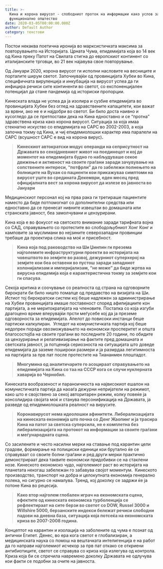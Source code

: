 ```yaml
---
title: >-
  Кина и корона вирусот - слободниот проток на информации како услов за
  функционално општество
date: 2020-03-05T00:00:00.000Z
author: Default Author
category: текстови
---
```


Постои некаква поетична иронија во марксистичката максима за повторувањето на Историјата. Црната Чума, епидемијата која во 14 век од Кина преку Патот на Свилата стигна до европскиот континент со италијанските трговци, во 21 век најавува свое повторување. 

Од Јануари 2020, корона вирусот ги исполни насловите на весниците и порталите ширум светот. Започнувајќи од провинцијата Хубеи во Кина, специфичната вируленција и инкубација на вирусот успеа да ги инфицира речиси сите континенти во светот, со експоненцијален потенцијал да стане пандемија од историски пропорции.

Кинеската влада не успеа да ја изолира и сузбие епидемијата во провинцијата Хубеи без оглед на здравствените капацитети, кои важат за врвни, ако не е и најдобри во светот. Би било доста наивно и кусогледо да се претпостави дека на Кина едноставно и се “протна” здравствена криза како корона вирусот. Ситуација за која имаа стекнатно искуство со епидемијата на САРС во 2002-2003, а која започна токму од Кина, и чиј епидемиолошки карактер има паралели на САРС (всушност САРС е вид на корона вирус)**.**

> **Кинескиот автократски модус операнди на сеприсутност на Државата во секојдневниот живот на поединецот и кој до моментот на епидемијата будно го набљудуваше секое движење и активност на своите граѓани заради зачувување на сопствените интереси, “потфрли” да го забележи полнењето на болниците на Вухан со пациенти кои прикажуваа симптоми на вирусот уште во средината Декември, еден месец пред официјалната вест за корона вирусот да излезе во јавноста во Јануари**

Медицинскиот персонал кој на прва рака ги третираше пациентите наместо да биде потпомогнат со дополнителни средства или едноставно да се пренесат нивните извештаи во домашната или странската јавност, беа замолчувани и цензурирани.

Кина која е во фокусот на светското внимание заради тарифната војна со САД, справувањето со протестите во слободољубниот Хонг Конг и камповите за муслимани во нејзините северозападни провинции требаше да проектира слика на моќ и присебност.

> **Кина која под раководство на Ши Џинпин ги презема најголемите инфраструктурни проекти во историјата на човештвото во земјите во развој, дежурниот суперхерој на земјите кои беа оставени во пустош заради западниот колонијализам и империјализам, “не може” да биде жртва на вирусна епидемија која е карактеристична токму за земјите кои ги спасува**.

Секоја критика и соочување со реалноста од страна на одговорните бирократи би било ништо помалце од предавство на визијата на Ши. Истиот тој бирократски систем кој беше надлежен за администрирање на Хубеи провинцијата имаше поставеност според афилијациите кон партијата, а не меритократијата на членовите. Постапка со која изгуби драгоцено време вперувајќи прсти меѓусебе кој да ја преземе одговорноста за епидемијата. Апелот до повисоки инстанци беше партиски калкулиран.  Угледот на комунистичката партија кој беше недопрен поради овозможувањето на економски просперитет и општа благосостојба на своите граѓани во последните 20 години, по обидите за цензурирање и релативизирање на фактите пред домашната и светската јавност, ја потценија сериозноста на ситуацијата што доведе епидемијата да заземе пошироки размери и ја размрдаа легитимноста на партијата за прв пат после протестите на Тиананмен плоштадот.

> **Многумина од аналитичарите го асоцираат справувањето на епидемијата на Кина со таа на СССР кога се случи нуклерната хаварија во Чернобил.**

Кинеската вообразеност и параноичноста на највисокиот ешалон на комунистичката партија да наоаѓа дежурни непријатели на режимот, како што е својствено за секој авторитарен режим, колку повеќе ја консолидира својата моќ и станува персонификација на Државата, ја разведе од епидемиолошката реалност на вирусите.

> **Коронавирусот нема идеолошки афинитети. Либерализацијата на кинеската економија што почна со Денг Жаопинг и ја трасира Кина на патот за светска суперсила, не е комплетна без либерализацијата на протокот на информации за своите граѓани и меѓународната сцена.**

Со засилените и често насилни мерки на ставање под карантин цели градови, формирање на полициски единици кои брутално ќе се справуваат со своите болни граѓани и ред други мерки практично демонстрираат дека таквите економски придобивки се на стаклени нозе. Кинеското економско чудо, најголемиот раст во историјата на планетата некогаш забележан го забавува својот моментум.  Кинеското производство, транспорт на добра и целокупната економија генерално полека, но сигурно се намалува. Тренд, кој доколку се задржи ќе ја потоне Кина во рецесија.

> **Како втор најголем глобален играч на економската сцена, ефектите од кинеската економска турболенција се рефлектираат на сите берзи во светот со DOW, Russel 3000 и Willshire 5000, берзанските индекси бележат речиси слободни падови на дневна база, ситуација која потсеќа на економската криза во 2007-2008 година.**

Концептот на карантин и изолација на заболените од чума е познат од антички Египет. Денес, во ера кога светот е глобализиран, а медицинската наука со помош на вештачката интелигенција е на работ да го направи најголемиот исчекор за прв пат откако се откриени антибиотиците, светот се справува со криза која излегува од контрола. Криза која би се спречила навремено доколку Државата не одлучува кои факти се подобни за очите на јавноста.
